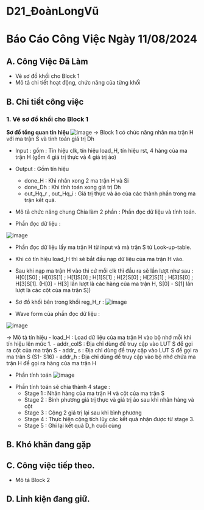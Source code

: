 # D21_ĐoànLongVũ
# Báo Cáo Công Việc Ngày 11/08/2024
## A. Công Việc Đã Làm
- Vẽ sơ đồ khối cho Block 1
- Mô tả chi tiết hoạt động, chức năng của từng khối
## B. Chi tiết công việc
### 1. Vẽ sơ đồ khối cho Block 1 
**Sơ đồ tổng quan tín hiệu**
![image](https://github.com/user-attachments/assets/3c4ff4c9-02ca-4191-b9e4-6ac59b3468d0)
->  Block 1 có chức năng nhân ma trận H với ma trận S và tính toán giá trị Dh
- Input : gồm : Tín hiệu clk, tín hiệu load_H, tín hiệu rst, 4 hàng của ma trận H (gồm 4 giá trị thực và 4 giá trị ảo)
- Output : Gồm tín hiệu
	- done_H : Khi nhân xong 2 ma trận H và Si
	- done_Dh : Khi tính toán xong giá trị Dh
	- out_Hq_r , out_Hq_i : Giá trị thực và ảo của các thành phần trong ma trận kết quả.
        
- Mô tả chức năng chung
 Chia làm 2 phần : Phần đọc dữ liệu và tính toán.
+ Phần đọc dữ liệu :

![image](https://github.com/user-attachments/assets/f9bb3076-0cbf-4b04-8d1b-dcc7d0aec4c2)


 - Phần đọc dữ liệu lấy ma trận H từ input và mà trận S từ Look-up-table. 
 -  Khi có tín hiệu load_H thì sẽ bắt đầu nạp dữ liệu của ma trận H vào.
 -  Sau khi nạp ma trận H vào thì cứ mỗi clk thì đầu ra sẽ lần lượt như sau : H[0][S0] ; H[0]S[1] ; H[1]S[0] ; H[1]S[1] ; H[2]S[0] ; H[2]S[1] ; H[3]S[0] ; H[3]S[1]. (H[0] - H[3] lần lượt là các hàng của ma trận H, S[0] - S[1] lần lượt là các cột của ma trận S])

- Sơ đồ khối bên trong khối reg_H_r : 
![image](https://github.com/user-attachments/assets/159b7eee-838a-4b65-a60a-f7adcbd458c0)

 - Wave form của phần đọc dữ liệu : 
 
![image](https://github.com/user-attachments/assets/39512030-9396-496f-b23c-74bc79147726)

-> Mô tả tín hiệu
        - load_H : Load dữ liệu của ma trận H vào bộ nhớ mỗi khi tín hiệu lên mức 1.
        - addr_colS : Địa chỉ dùng để truy cập vào LUT S để gọi ra cột của ma trận S
        - addr_ s : Địa chỉ dùng để truy cập vào LUT S để gọi ra ma trân S (S1- S16)
        - addr_h : Địa chỉ dùng để truy cập vào bộ nhớ chứa ma trận H để gọi ra hàng của ma trận H
        



 + Phần tính toán
![image](https://github.com/user-attachments/assets/08755d60-6e50-4edb-9c3e-7a26f3959180)

 - Phần tính toán sẽ chia thành 4 stage : 
     - Stage 1 : Nhân hàng của ma trận H và cột của ma trận S
     - Stage 2 : Bình phương giá trị thực và giá trị ảo sau khi nhân hàng và cột
     - Stage 3 : Cộng 2 giá trị lại sau khi bình phương
     - Stage 4 : Thực hiện cộng tích lũy các kết quả nhận được từ stage 3.
     - Stage 5 : Ghi lại kết quả D_h cuối cùng
  
## B. Khó khăn đang gặp

## C. Công việc tiếp theo.
 + Mô tả Block 2
## D. Linh kiện đang giữ.











